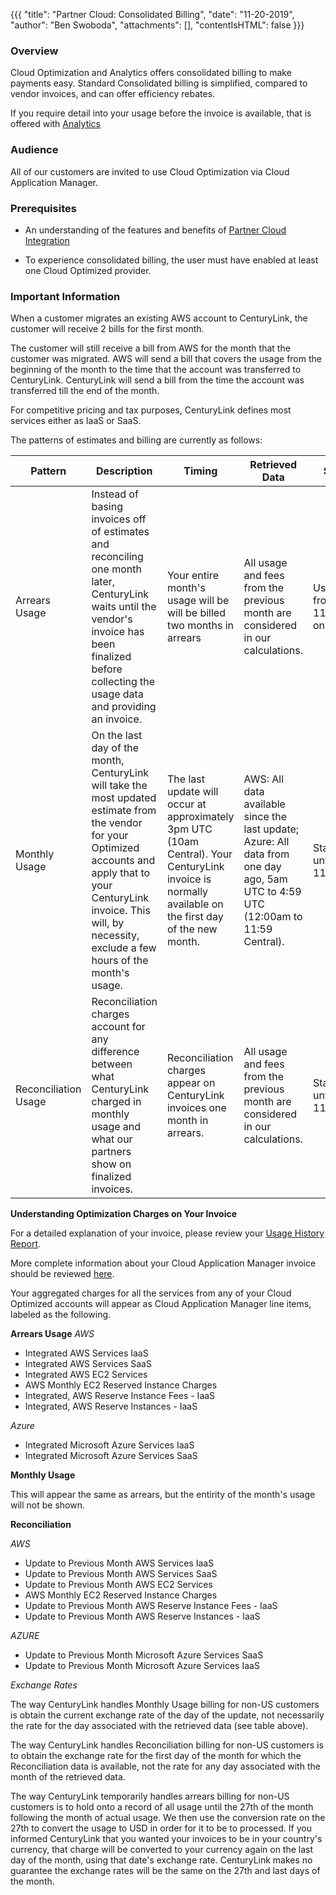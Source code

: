 {{{
  "title": "Partner Cloud: Consolidated Billing",
  "date": "11-20-2019",
  "author": "Ben Swoboda",
  "attachments": [],
  "contentIsHTML": false
}}}

### Overview

Cloud Optimization and Analytics offers consolidated billing to make payments easy. Standard Consolidated billing is simplified, compared to vendor invoices, and can offer efficiency rebates.


If you require detail into your usage before the invoice is available, that is offered with [Analytics](../Analytics/CloudApplicationManagerAnalyticsUI.md)

### Audience

All of our customers are invited to use Cloud Optimization via Cloud Application Manager.

### Prerequisites

* An understanding of the features and benefits of [Partner Cloud Integration](partner-cloud-integration.md)

* To experience consolidated billing, the user must have enabled at least one Cloud Optimized provider.


### Important Information

When a customer migrates an existing AWS account to CenturyLink, the customer will receive 2 bills for the first month.

The customer will still receive a bill from AWS for the month that the customer was migrated. AWS will send a bill that covers the usage from the beginning of the month to the time that the account was transferred to CenturyLink. CenturyLink will send a bill from the time the account was transferred till the end of the month.

For competitive pricing and tax purposes, CenturyLink defines most services either as IaaS or SaaS.

The patterns of estimates and billing are currently as follows:

Pattern | Description | Timing | Retrieved Data | Status
--- | --- | --- | --- | ---
Arrears Usage | Instead of basing invoices off of estimates and reconciling one month later, CenturyLink waits until the vendor's invoice has been finalized before collecting the usage data and providing an invoice.  | Your entire month's usage will be will be billed two months in arrears |  All usage and fees from the previous month are considered in our calculations.  | Usage from 11/1/2019 onward 
Monthly Usage | On the last day of the month, CenturyLink will take the most updated estimate from the vendor for your Optimized accounts and apply that to your CenturyLink invoice. This will, by necessity, exclude a few hours of the month's usage. | The last update will occur at approximately 3pm UTC (10am Central). Your CenturyLink invoice is normally available on the first day of the new month. | AWS: All data available since the last update; Azure: All data from one day ago, 5am UTC to 4:59 UTC (12:00am to 11:59 Central).   | Standard until 11/1/2019
Reconciliation Usage | Reconciliation charges account for any difference between what CenturyLink charged in monthly usage and what our partners show on finalized invoices. | Reconciliation charges appear on CenturyLink invoices one month in arrears.  | All usage and fees from the previous month are considered in our calculations. | Standard until 11/1/2019


**Understanding Optimization Charges on Your Invoice**

For a detailed explanation of your invoice, please review your [Usage History Report](partner-cloud-integration-detailed-billing-report.md).

More complete information about your Cloud Application Manager invoice should be reviewed [here](../FAQ/FAQ.md).

Your aggregated charges for all the services from any of your Cloud Optimized accounts  will appear as Cloud Application Manager line items, labeled as the following.

**Arrears Usage**
*AWS*
* Integrated AWS Services IaaS
* Integrated AWS Services SaaS
* Integrated AWS EC2 Services
* AWS Monthly EC2 Reserved Instance Charges
* Integrated, AWS Reserve Instance Fees - IaaS
* Integrated, AWS Reserve Instances - IaaS


*Azure*
* Integrated Microsoft Azure Services IaaS
* Integrated Microsoft Azure Services SaaS


**Monthly Usage**

This will appear the same as arrears, but the entirity of the month's usage will not be shown.

**Reconciliation**

*AWS*
* Update to Previous Month AWS Services IaaS
* Update to Previous Month  AWS Services SaaS
* Update to Previous Month  AWS EC2 Services
* AWS Monthly EC2 Reserved Instance Charges
* Update to Previous Month AWS Reserve Instance Fees - IaaS
* Update to Previous Month  AWS Reserve Instances - IaaS


*AZURE*

* Update to Previous Month Microsoft Azure Services SaaS
* Update to Previous Month Microsoft Azure Services IaaS

*Exchange Rates*

The way CenturyLink handles Monthly Usage billing for non-US customers is obtain the current exchange rate of the day of the update, not necessarily the rate for the day associated with the retrieved data (see table above).

The way CenturyLink handles Reconciliation billing for non-US customers is to obtain the exchange rate for the first day of the month for which the Reconciliation data is available, not the rate for any day associated with the month of the retrieved data.

The way CenturyLink temporarily handles arrears billing for non-US customers is to hold onto a record of all usage until the 27th of the month following the month of actual usage. We then use the conversion rate on the 27th to convert the usage to USD in order for it to be to processed. If you informed CenturyLink that you wanted your invoices to be in your country's currency, that charge will be converted to your currency again on the last day of the month, using that date's exchange rate. CenturyLink makes no guarantee the exchange rates will be the same on the 27th and last days of the month.
